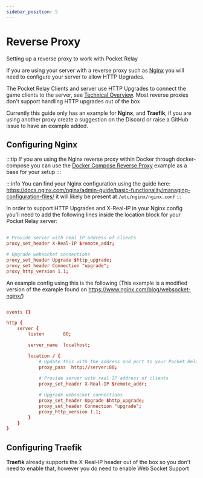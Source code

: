 ```yaml
---
sidebar_position: 5
---
```


# Reverse Proxy

Setting up a reverse proxy to work with Pocket Relay

If you are using your server with a reverse proxy such as [Nginx](https://nginx.org/en/) you will need to configure your server to allow HTTP Upgrades.

The Pocket Relay Clients and server use HTTP Upgrades to connect the game clients to the server, see [Technical Overview](../technical/client#connection-upgrading). Most reverse proxies don't support handling HTTP upgrades out of the box

Currently this guide only has an example for **Nginx**, and **Traefik**, if you are using another proxy create a suggestion on the Discord or raise a GitHub issue to have an example added.

## Configuring Nginx

:::tip
If you are using the Nginx reverse proxy within Docker through docker-compose you can use the [Docker Compose Reverse Proxy](docker.md#docker-compose-reverse-proxy) example as a base for your setup
:::

:::info
You can find your Nginx configuration using the guide here: https://docs.nginx.com/nginx/admin-guide/basic-functionality/managing-configuration-files/
it will likely be present at `/etc/nginx/nginx.conf` 
:::

In order to support HTTP Upgrades and X-Real-IP in your Nginx config you'll need to add the following lines inside the location block for your Pocket Relay server:


```conf
      
# Provide server with real IP address of clients
proxy_set_header X-Real-IP $remote_addr;

# Upgrade websocket connections 
proxy_set_header Upgrade $http_upgrade;
proxy_set_header Connection "upgrade";
proxy_http_version 1.1;
```

An example config using this is the following (This example is a modified version of the example found on https://www.nginx.com/blog/websocket-nginx/)

```conf

events {}

http {
    server {
        listen       80;

        server_name  localhost;

        location / {
            # Update this with the address and port to your Pocket Relay server 
            proxy_pass  http://server:80;
            
            # Provide server with real IP address of clients
            proxy_set_header X-Real-IP $remote_addr;

            # Upgrade websocket connections 
            proxy_set_header Upgrade $http_upgrade;
            proxy_set_header Connection "upgrade";
            proxy_http_version 1.1;
        }
    }
}

```



## Configuring Traefik

**Traefik** already supports the X-Real-IP header out of the box so you don't need to enable that, however you do need to enable Web Socket Support